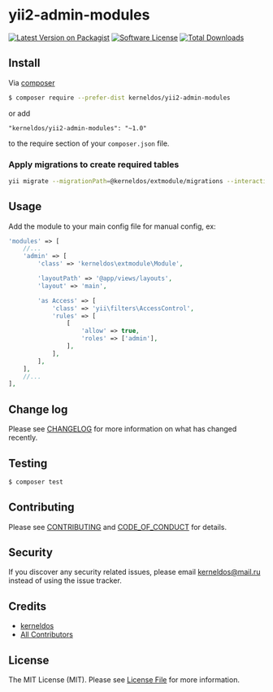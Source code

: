 # yii2-admin-modules

[![Latest Version on Packagist][ico-version]][link-packagist]
[![Software License][ico-license]](LICENSE.md)
[![Total Downloads][ico-downloads]][link-downloads]

## Install

Via [composer](http://getcomposer.org/download/)

``` bash
$ composer require --prefer-dist kerneldos/yii2-admin-modules
```

or add
```
"kerneldos/yii2-admin-modules": "~1.0"
```
to the require section of your `composer.json` file.

### Apply migrations to create required tables
``` bash
yii migrate --migrationPath=@kerneldos/extmodule/migrations --interactive=0
```

## Usage
Add the module to your main config file for manual config, ex: 

``` php
'modules' => [
    //...
    'admin' => [
        'class' => 'kerneldos\extmodule\Module',

        'layoutPath' => '@app/views/layouts',
        'layout' => 'main',

        'as Access' => [
            'class' => 'yii\filters\AccessControl',
            'rules' => [
                [
                    'allow' => true,
                    'roles' => ['admin'],
                ],
            ],
        ],
    ],
    //...
],
```

## Change log

Please see [CHANGELOG](CHANGELOG.md) for more information on what has changed recently.

## Testing

``` bash
$ composer test
```

## Contributing

Please see [CONTRIBUTING](CONTRIBUTING.md) and [CODE_OF_CONDUCT](CODE_OF_CONDUCT.md) for details.

## Security

If you discover any security related issues, please email kerneldos@mail.ru instead of using the issue tracker.

## Credits

- [kerneldos][link-author]
- [All Contributors][link-contributors]

## License

The MIT License (MIT). Please see [License File](LICENSE.md) for more information.

[ico-version]: https://img.shields.io/packagist/v/kerneldos/yii2-admin-modules.svg?style=flat-square
[ico-license]: https://img.shields.io/badge/license-MIT-brightgreen.svg?style=flat-square
[ico-travis]: https://img.shields.io/travis/kerneldos/yii2-admin-modules/master.svg?style=flat-square
[ico-scrutinizer]: https://img.shields.io/scrutinizer/coverage/g/kerneldos/yii2-admin-modules.svg?style=flat-square
[ico-code-quality]: https://img.shields.io/scrutinizer/g/kerneldos/yii2-admin-modules.svg?style=flat-square
[ico-downloads]: https://img.shields.io/packagist/dt/kerneldos/yii2-admin-modules.svg?style=flat-square

[link-packagist]: https://packagist.org/packages/kerneldos/yii2-admin-modules
[link-travis]: https://travis-ci.org/kerneldos/yii2-admin-modules
[link-scrutinizer]: https://scrutinizer-ci.com/g/kerneldos/yii2-admin-modules/code-structure
[link-code-quality]: https://scrutinizer-ci.com/g/kerneldos/yii2-admin-modules
[link-downloads]: https://packagist.org/packages/kerneldos/yii2-admin-modules
[link-author]: https://github.com/kerneldos
[link-contributors]: ../../contributors
